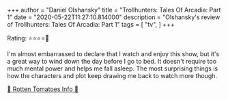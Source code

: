 +++
author = "Daniel Olshansky"
title = "Trollhunters: Tales Of Arcadia: Part 1"
date = "2020-05-22T11:27:10.814000"
description = "Olshansky's review of Trollhunters: Tales Of Arcadia: Part 1"
tags = [
    "tv",
]
+++

Rating: ⭐⭐⭐⭐🌟

I'm almost embarrassed to declare that I watch and enjoy this show, but it's a great way to wind down the day before I go to bed. It doesn't require too much mental power and helps me fall asleep. The most surprising things is how the characters and plot keep drawing me back to watch more though.

[🍅 Rotten Tomatoes Info 🍅](https://www.rottentomatoes.com//tv/trollhunters/s01)